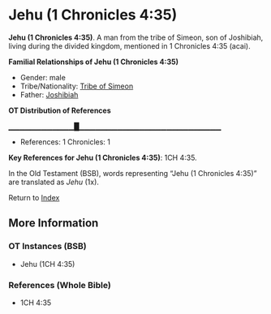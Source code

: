 # Jehu (1 Chronicles 4:35)
**Jehu (1 Chronicles 4:35)**. 
A man from the tribe of Simeon, son of Joshibiah, living during the divided kingdom, mentioned in 1 Chronicles 4:35 (acai). 




**Familial Relationships of Jehu (1 Chronicles 4:35)**


* Gender: male
* Tribe/Nationality: [Tribe of Simeon](../../../groups/md/acai/Simeon.md)
* Father: [Joshibiah](Joshibiah.md)


**OT Distribution of References**

▁▁▁▁▁▁▁▁▁▁▁▁█▁▁▁▁▁▁▁▁▁▁▁▁▁▁▁▁▁▁▁▁▁▁▁▁▁▁
* References: 1 Chronicles: 1



**Key References for Jehu (1 Chronicles 4:35)**: 
1CH 4:35. 


In the Old Testament (BSB), words representing “Jehu (1 Chronicles 4:35)” are translated as 
*Jehu* (1x). 




Return to [Index](00-Index.md)

## More Information

### OT Instances (BSB)

* Jehu (1CH 4:35)



### References (Whole Bible)

* 1CH 4:35



